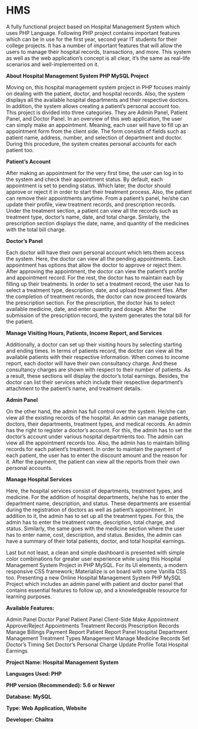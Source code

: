 # HMS
A fully functional project based on  Hospital Management System which uses PHP Language. Following PHP project contains important features which can be in use for the first year, second year IT students for their college projects. It has a number of important features that will allow the users to manage their hospital records, transactions, and more. This system as well as the  web application’s concept is all clear, it’s the same as real-life scenarios and well-implemented on it.

**About Hospital Management System PHP MySQL Project**

Moving on, this hospital management system project in PHP focuses mainly on dealing with the patient, doctor, and hospital records. Also, the system displays all the available hospital departments and their respective doctors. In addition, the system allows creating a patient’s personal account too. This project is divided into three categories. They are Admin Panel, Patient Panel, and Doctor Panel. In an overview of this web application, the user can simply make an appointment. Meaning, each user will have to fill up an appointment form from the client side. The form consists of fields such as patient name, address, number, and selection of department and doctor. During this procedure, the system creates personal accounts for each patient too.

**Patient’s Account**

After making an appointment for the very first time, the user can log in to the system and check their appointment status. By default, each appointment is set to pending status. Which later, the doctor should approve or reject it in order to start their treatment process. Also, the patient can remove their appointments anytime. From a patient’s panel, he/she can update their profile, view treatment records, and prescription records. Under the treatment section, a patient can view all the records such as treatment type, doctor’s name, date, and total charge. Similarly, the prescription section displays the date, name, and quantity of the medicines with the total bill charge.

**Doctor’s Panel**

Each doctor will have their own personal account which lets them access the system. Here, the doctor can view all the pending appointments. Each appointment has options that allow the doctor to approve or reject them. After approving the appointment, the doctor can view the patient’s profile and appointment record. For the rest, the doctor has to maintain each by filling up their treatments. In order to set a treatment record, the user has to select a treatment type, description, date, and upload treatment files. After the completion of treatment records, the doctor can now proceed towards the prescription section. For the prescription, the doctor has to select available medicine, date, and enter quantity and dosage. After the submission of the prescription record, the system generates the total bill for the patient.

**Manage Visiting Hours, Patients, Income Report, and Services**

Additionally, a doctor can set up their visiting hours by selecting starting and ending times. In terms of patients record, the doctor can view all the available patients with their respective information. When comes to income report, each doctor will have their own consultancy charge. And these consultancy charges are shown with respect to their number of patients. As a result, these sections will display the doctor’s total earnings. Besides, the doctor can list their services which include their respective department’s attachment to the patient’s name, and treatment details.

**Admin Panel**

On the other hand, the admin has full control over the system. He/she can view all the existing records of the hospital. An admin can manage patients, doctors, their departments, treatment types, and medical records. An admin has the right to register a doctor’s account. For this, the admin has to set the doctor’s account under various hospital departments too. The admin can view all the appointment records too. Also, the admin has to maintain billing records for each patient’s treatment. In order to maintain the payment of each patient, the user has to enter the discount amount and the reason for it. After the payment, the patient can view all the reports from their own personal accounts.

**Manage Hospital Services**

Here, the hospital services consist of departments, treatment types, and medicine. For the addition of hospital departments, he/she has to enter the department name, description, and status. These departments are essential during the registration of doctors as well as patient’s appointment. In addition to it, the admin has to set up all the treatment types. For this, the admin has to enter the treatment name, description, total charge, and status. Similarly, the same goes with the medicine section where the user has to enter name, cost, description, and status. Besides, the admin can have a summary of their total patients, doctor, and total hospital earnings.

Last but not least, a clean and simple dashboard is presented with simple color combinations for greater user experience while using this  Hospital Management System Project in PHP  MySQL. For its UI elements, a modern responsive CSS framework; Materialize is on board with some Vanilla CSS too. Presenting a new Online Hospital Management System PHP MySQL Project which includes an admin panel with patient and doctor panel that contains essential features to follow up, and a knowledgeable resource for learning purposes.

**Available Features:**

Admin Panel
Doctor Panel
Patient Panel
Client-Side
Make Appointment
Approve/Reject Appointments
Treatment Records
Prescription Records
Manage Billings
Payment Report
Patient Report Panel
Hospital Department Management
Treatment Types Management
Manage Medicine Records
Set Doctor’s Timing
Set Doctor’s Personal Charge
Update Profile
Total Hospital Earnings

**Project Name:	Hospital Management System**

**Languages Used:	PHP**

**PHP version (Recommended):	5.6 or Newer**

**Database:	MySQL**

**Type:	Web Application, Website**

**Developer:	Chaitra**


